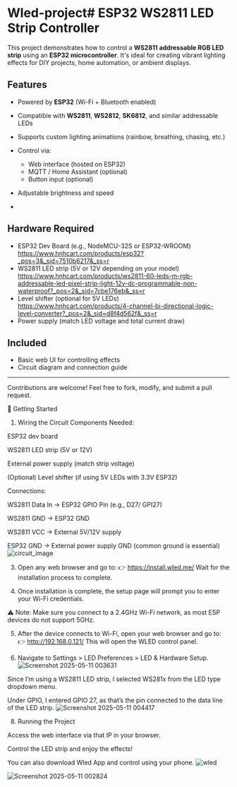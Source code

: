 # Wled-project# ESP32 WS2811 LED Strip Controller

This project demonstrates how to control a **WS2811 addressable RGB LED strip** using an **ESP32 microcontroller**. It's ideal for creating vibrant lighting effects for DIY projects, home automation, or ambient displays.

## Features

* Powered by **ESP32** (Wi-Fi + Bluetooth enabled)
* Compatible with **WS2811**, **WS2812**, **SK6812**, and similar addressable LEDs
* Supports custom lighting animations (rainbow, breathing, chasing, etc.)
* Control via:

  * Web interface (hosted on ESP32)
  * MQTT / Home Assistant (optional)
  * Button input (optional)
* Adjustable brightness and speed
* 
## Hardware Required

* ESP32 Dev Board (e.g., NodeMCU-32S or ESP32-WROOM) https://www.hnhcart.com/products/esp32?_pos=3&_sid=7510b6217&_ss=r
* WS2811 LED strip (5V or 12V depending on your model) https://www.hnhcart.com/products/ws2811-60-leds-m-rgb-addressable-led-pixel-strip-light-12v-dc-programmable-non-waterproof?_pos=2&_sid=7cbe176eb&_ss=r
* Level shifter (optional for 5V LEDs) https://www.hnhcart.com/products/4-channel-bi-directional-logic-level-converter?_pos=2&_sid=d8f4d562f&_ss=r
* Power supply (match LED voltage and total current draw)

## Included

* Basic web UI for controlling effects
* Circuit diagram and connection guide 
---

Contributions are welcome! Feel free to fork, modify, and submit a pull request.



🚀 Getting Started
1. Wiring the Circuit
Components Needed:

ESP32 dev board

WS2811 LED strip (5V or 12V)

External power supply (match strip voltage)

(Optional) Level shifter (if using 5V LEDs with 3.3V ESP32)

Connections:

WS2811 Data In → ESP32 GPIO Pin (e.g., D27/ GPI27)

WS2811 GND → ESP32 GND

WS2811 VCC → External 5V/12V supply

ESP32 GND → External power supply GND (common ground is essential)
![circuit_image](https://github.com/user-attachments/assets/43cb977e-3c3f-4417-94c0-46a01654402f)


3. Open any web browser and go to:
👉 https://install.wled.me/
Wait for the installation process to complete.


5. Once installation is complete, the setup page will prompt you to enter your Wi-Fi credentials.

⚠️ Note: Make sure you connect to a 2.4GHz Wi-Fi network, as most ESP devices do not support 5GHz.

5. After the device connects to Wi-Fi, open your web browser and go to:
👉 http://192.168.0.121/
This will open the WLED control panel.

6. Navigate to Settings > LED Preferences > LED & Hardware Setup.
![Screenshot 2025-05-11 003631](https://github.com/user-attachments/assets/486fb894-0f41-46a8-9373-e179e183e92e)

Since I’m using a WS2811 LED strip, I selected WS281x from the LED type dropdown menu.

Under GPIO, I entered GPIO 27, as that’s the pin connected to the data line of the LED strip.
![Screenshot 2025-05-11 004417](https://github.com/user-attachments/assets/4713be2b-3b5c-4ac2-af7a-baa83940c2a1)

8. Running the Project

Access the web interface via that IP in your browser.

Control the LED strip and enjoy the effects!

You can also download Wled App and control using your phone.
![wled ](https://github.com/user-attachments/assets/d1ea62c0-7b39-4e1d-a449-c5131bf37a23)

![Screenshot 2025-05-11 002824](https://github.com/user-attachments/assets/9924b1a6-3ded-48a2-8475-536cd4d3d13a)
